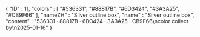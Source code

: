 {
  "ID" : 11,
  "colors" : [
    "#536331",
    "#88817B",
    "#6D3424",
    "#3A3A25",
    "#CB9F66"
  ],
  "nameZH" : "Silver outline box",
  "name" : "Silver outline box",
  "content" : "536331 · 88817B · 6D3424 · 3A3A25 · CB9F66\ncolor collect by\n2025-01-16"
}